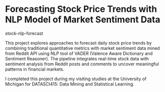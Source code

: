 # Forecasting Stock Price Trends with NLP Model of Market Sentiment Data
stock-nlp-forecast

This project explores approaches to forecast daily stock price trends by combining traditional quantitative metrics with market sentiment data mined from Reddit API using NLP tool of VADER (Valence Aware Dictionary and Sentiment Reasoner). The pipeline integrates real-time stock data with sentiment analysis from Reddit posts and comments to uncover meaningful patterns in financial markets.

I completed this project during my visiting studies at the University of Michigan for DATASCI415: Data Mining and Statistical Learning.
